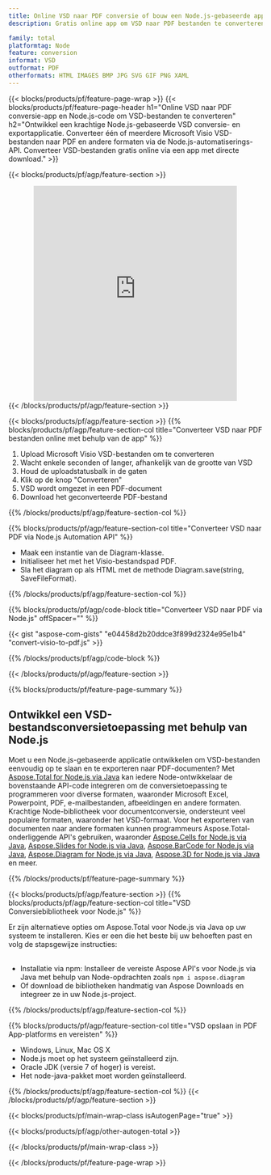 ```yaml
---
title: Online VSD naar PDF conversie of bouw een Node.js-gebaseerde applicatie om VSD bestanden te converteren
description: Gratis online app om VSD naar PDF bestanden te converteren. Node.js conversiebibliotheekcode voor Microsoft Visio VSD documenten. 

family: total
platformtag: Node
feature: conversion
informat: VSD
outformat: PDF
otherformats: HTML IMAGES BMP JPG SVG GIF PNG XAML
---
```

{{< blocks/products/pf/feature-page-wrap >}}
{{< blocks/products/pf/feature-page-header h1="Online VSD naar PDF conversie-app en Node.js-code om VSD-bestanden te converteren" h2="Ontwikkel een krachtige Node.js-gebaseerde VSD conversie- en exportapplicatie. Converteer één of meerdere Microsoft Visio VSD-bestanden naar PDF en andere formaten via de Node.js-automatiserings-API. Converteer VSD-bestanden gratis online via een app met directe download." >}}


{{< blocks/products/pf/agp/feature-section >}}

<div class="container-fluid agp-content bg-white aboutfile box-1 vh100 section nopbtm">
<div class=container>
<div class=row>
<div class="demobox tc col-md-12 padding-0" align="center">

<iframe title="Gratis online VSD naar PDF conversie-app" style="border: none; height: 426px;" scrolling="no" src="https://total-conversion-app-65z5r2lp.k8s.dynabic.com/?to=pdf&from=vsd" id="child-iframe" width="80%"></iframe>

</div></div>
</div></div>
{{< /blocks/products/pf/agp/feature-section >}}


{{< blocks/products/pf/agp/feature-section >}}
{{% blocks/products/pf/agp/feature-section-col title="Converteer VSD naar PDF bestanden online met behulp van de app" %}}

1. Upload Microsoft Visio VSD-bestanden om te converteren
1. Wacht enkele seconden of langer, afhankelijk van de grootte van VSD
1. Houd de uploadstatusbalk in de gaten
1. Klik op de knop "Converteren"
1. VSD wordt omgezet in een PDF-document
1. Download het geconverteerde PDF-bestand

{{% /blocks/products/pf/agp/feature-section-col %}}

{{% blocks/products/pf/agp/feature-section-col title="Converteer VSD naar PDF via Node.js Automation API" %}}

- Maak een instantie van de Diagram-klasse.
- Initialiseer het met het Visio-bestandspad PDF.
- Sla het diagram op als HTML met de methode Diagram.save(string, SaveFileFormat).

{{% /blocks/products/pf/agp/feature-section-col %}}

{{% blocks/products/pf/agp/code-block title="Converteer VSD naar PDF via Node.js" offSpacer="" %}}

{{< gist "aspose-com-gists" "e04458d2b20ddce3f899d2324e95e1b4" "convert-visio-to-pdf.js" >}}

{{% /blocks/products/pf/agp/code-block %}}

{{< /blocks/products/pf/agp/feature-section >}}

{{% blocks/products/pf/feature-page-summary %}}

<h2>Ontwikkel een VSD-bestandsconversietoepassing met behulp van Node.js</h2>

Moet u een Node.js-gebaseerde applicatie ontwikkelen om VSD-bestanden eenvoudig op te slaan en te exporteren naar PDF-documenten? Met [Aspose.Total for Node.js via Java](https://products.aspose.com/total/nl/nodejs-java/) kan iedere Node-ontwikkelaar de bovenstaande API-code integreren om de conversietoepassing te programmeren voor diverse formaten, waaronder Microsoft Excel, Powerpoint, PDF, e-mailbestanden, afbeeldingen en andere formaten. Krachtige Node-bibliotheek voor documentconversie, ondersteunt veel populaire formaten, waaronder het VSD-formaat. Voor het exporteren van documenten naar andere formaten kunnen programmeurs Aspose.Total-onderliggende API's gebruiken, waaronder [Aspose.Cells for Node.js via Java](https://products.aspose.com/cells/nl/nodejs-java/), [Aspose.Slides for Node.js via Java](https://products.aspose.com/slides/nl/nodejs-java/), [Aspose.BarCode for Node.js via Java](https://products.aspose.com/barcode/nl/nodejs-java/), [Aspose.Diagram for Node.js via Java](https://products.aspose.com/diagram/nl/nodejs-java/), [Aspose.3D for Node.js via Java](https://products.aspose.com/3d/nl/nodejs-java/) en meer. 
 
 

{{% /blocks/products/pf/feature-page-summary %}}

{{< blocks/products/pf/agp/feature-section >}}
{{% blocks/products/pf/agp/feature-section-col title="VSD Conversiebibliotheek voor Node.js" %}}

Er zijn alternatieve opties om Aspose.Total voor Node.js via Java op uw systeem te installeren. Kies er een die het beste bij uw behoeften past en volg de stapsgewijze instructies:<br /><br />

- Installatie via npm: Installeer de vereiste Aspose API's voor Node.js via Java met behulp van Node-opdrachten zoals ```npm i aspose.diagram```
- Of download de bibliotheken handmatig van Aspose Downloads en integreer ze in uw Node.js-project.

{{% /blocks/products/pf/agp/feature-section-col %}}

{{% blocks/products/pf/agp/feature-section-col title="VSD opslaan in PDF App-platforms en vereisten" %}}

- Windows, Linux, Mac OS X
- Node.js moet op het systeem geïnstalleerd zijn.
- Oracle JDK (versie 7 of hoger) is vereist.
- Het node-java-pakket moet worden geïnstalleerd.

{{% /blocks/products/pf/agp/feature-section-col %}}
{{< /blocks/products/pf/agp/feature-section >}}

{{< blocks/products/pf/main-wrap-class isAutogenPage="true" >}}

{{< blocks/products/pf/agp/other-autogen-total >}}

{{< /blocks/products/pf/main-wrap-class >}}

{{< /blocks/products/pf/feature-page-wrap >}}